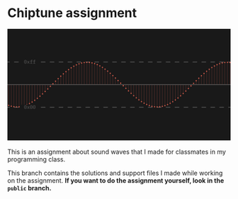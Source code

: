 # Chiptune assignment

![The digital samples that make up a sound file](./images/sine_samples.png)

This is an assignment about sound waves that I made for classmates in my programming class.

This branch contains the solutions and support files I made while working on the assignment. **If you want to do the assignment yourself, look in the `public` branch.**
